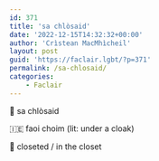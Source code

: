 ```yaml
---
id: 371
title: 'sa chlòsaid'
date: '2022-12-15T14:32:32+00:00'
author: 'Crìstean MacMhìcheil'
layout: post
guid: 'https://faclair.lgbt/?p=371'
permalink: /sa-chlosaid/
categories:
    - Faclair
---
```


&#x1f3f4;&#xe0067;&#xe0062;&#xe0073;&#xe0063;&#xe0074;&#xe007f; sa chlòsaid

&#x1f1ee;&#x1f1ea; faoi choim (lit: under a cloak)

&#x1f3f4;&#xe0067;&#xe0062;&#xe0065;&#xe006e;&#xe0067;&#xe007f; closeted / in the closet